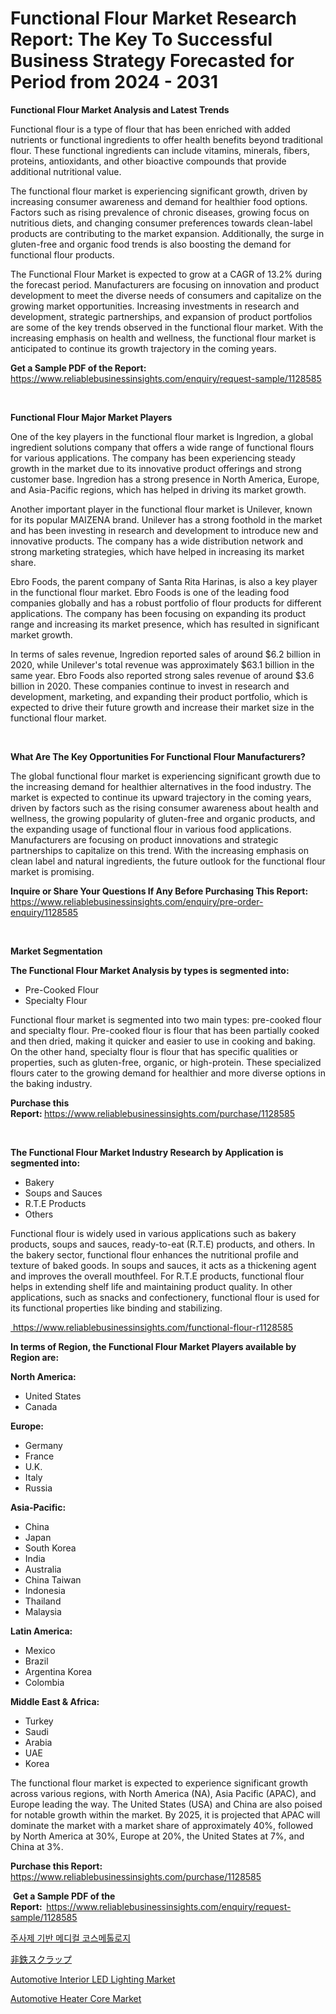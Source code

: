 <p><h1>Functional Flour Market Research Report: The Key To Successful Business Strategy Forecasted for Period from 2024 - 2031</h1></p><p><strong>Functional Flour Market Analysis and Latest Trends</strong></p>
<p><p>Functional flour is a type of flour that has been enriched with added nutrients or functional ingredients to offer health benefits beyond traditional flour. These functional ingredients can include vitamins, minerals, fibers, proteins, antioxidants, and other bioactive compounds that provide additional nutritional value. </p><p>The functional flour market is experiencing significant growth, driven by increasing consumer awareness and demand for healthier food options. Factors such as rising prevalence of chronic diseases, growing focus on nutritious diets, and changing consumer preferences towards clean-label products are contributing to the market expansion. Additionally, the surge in gluten-free and organic food trends is also boosting the demand for functional flour products.</p><p>The Functional Flour Market is expected to grow at a CAGR of 13.2% during the forecast period. Manufacturers are focusing on innovation and product development to meet the diverse needs of consumers and capitalize on the growing market opportunities. Increasing investments in research and development, strategic partnerships, and expansion of product portfolios are some of the key trends observed in the functional flour market. With the increasing emphasis on health and wellness, the functional flour market is anticipated to continue its growth trajectory in the coming years.</p></p>
<p><strong>Get a Sample PDF of the Report:&nbsp;</strong> <a href="https://www.reliablebusinessinsights.com/enquiry/request-sample/1128585">https://www.reliablebusinessinsights.com/enquiry/request-sample/1128585</a></p>
<p>&nbsp;</p>
<p><strong>Functional Flour Major Market Players</strong></p>
<p><p>One of the key players in the functional flour market is Ingredion, a global ingredient solutions company that offers a wide range of functional flours for various applications. The company has been experiencing steady growth in the market due to its innovative product offerings and strong customer base. Ingredion has a strong presence in North America, Europe, and Asia-Pacific regions, which has helped in driving its market growth.</p><p>Another important player in the functional flour market is Unilever, known for its popular MAIZENA brand. Unilever has a strong foothold in the market and has been investing in research and development to introduce new and innovative products. The company has a wide distribution network and strong marketing strategies, which have helped in increasing its market share.</p><p>Ebro Foods, the parent company of Santa Rita Harinas, is also a key player in the functional flour market. Ebro Foods is one of the leading food companies globally and has a robust portfolio of flour products for different applications. The company has been focusing on expanding its product range and increasing its market presence, which has resulted in significant market growth.</p><p>In terms of sales revenue, Ingredion reported sales of around $6.2 billion in 2020, while Unilever's total revenue was approximately $63.1 billion in the same year. Ebro Foods also reported strong sales revenue of around $3.6 billion in 2020. These companies continue to invest in research and development, marketing, and expanding their product portfolio, which is expected to drive their future growth and increase their market size in the functional flour market.</p></p>
<p>&nbsp;</p>
<p><strong>What Are The Key Opportunities For Functional Flour Manufacturers?</strong></p>
<p><p>The global functional flour market is experiencing significant growth due to the increasing demand for healthier alternatives in the food industry. The market is expected to continue its upward trajectory in the coming years, driven by factors such as the rising consumer awareness about health and wellness, the growing popularity of gluten-free and organic products, and the expanding usage of functional flour in various food applications. Manufacturers are focusing on product innovations and strategic partnerships to capitalize on this trend. With the increasing emphasis on clean label and natural ingredients, the future outlook for the functional flour market is promising.</p></p>
<p><strong>Inquire or Share Your Questions If Any Before Purchasing This Report:</strong> <a href="https://www.reliablebusinessinsights.com/enquiry/pre-order-enquiry/1128585">https://www.reliablebusinessinsights.com/enquiry/pre-order-enquiry/1128585</a></p>
<p>&nbsp;</p>
<p><strong>Market Segmentation</strong></p>
<p><strong>The Functional Flour Market Analysis by types is segmented into:</strong></p>
<p><ul><li>Pre-Cooked Flour</li><li>Specialty Flour</li></ul></p>
<p><p>Functional flour market is segmented into two main types: pre-cooked flour and specialty flour. Pre-cooked flour is flour that has been partially cooked and then dried, making it quicker and easier to use in cooking and baking. On the other hand, specialty flour is flour that has specific qualities or properties, such as gluten-free, organic, or high-protein. These specialized flours cater to the growing demand for healthier and more diverse options in the baking industry.</p></p>
<p><strong>Purchase this Report:&nbsp;</strong><a href="https://www.reliablebusinessinsights.com/purchase/1128585">https://www.reliablebusinessinsights.com/purchase/1128585</a></p>
<p>&nbsp;</p>
<p><strong>The Functional Flour Market Industry Research by Application is segmented into:</strong></p>
<p><ul><li>Bakery</li><li>Soups and Sauces</li><li>R.T.E Products</li><li>Others</li></ul></p>
<p><p>Functional flour is widely used in various applications such as bakery products, soups and sauces, ready-to-eat (R.T.E) products, and others. In the bakery sector, functional flour enhances the nutritional profile and texture of baked goods. In soups and sauces, it acts as a thickening agent and improves the overall mouthfeel. For R.T.E products, functional flour helps in extending shelf life and maintaining product quality. In other applications, such as snacks and confectionery, functional flour is used for its functional properties like binding and stabilizing.</p></p>
<p><a href="https://www.reliablebusinessinsights.com/functional-flour-r1128585">&nbsp;https://www.reliablebusinessinsights.com/functional-flour-r1128585</a></p>
<p><strong>In terms of Region, the Functional Flour Market Players available by Region are:</strong></p>
<p>
    <p> <strong> North America: </strong>
        <ul>
            <li>United States</li>
            <li>Canada</li>
        </ul>
        </p> 
    <p> <strong> Europe: </strong>
        <ul>
            <li>Germany</li>
            <li>France</li>
            <li>U.K.</li>
            <li>Italy</li>
            <li>Russia</li>
        </ul>
        </p> 
    <p> <strong> Asia-Pacific: </strong>
        <ul>
            <li>China</li>
            <li>Japan</li>
            <li>South Korea</li>
            <li>India</li>
            <li>Australia</li>
            <li>China Taiwan</li>
            <li>Indonesia</li>
            <li>Thailand</li>
            <li>Malaysia</li>
        </ul>
        </p> 
    <p> <strong> Latin America: </strong>
        <ul>
            <li>Mexico</li>
            <li>Brazil</li>
            <li>Argentina Korea</li>
            <li>Colombia</li>
        </ul>
        </p> 
    <p> <strong> Middle East & Africa: </strong>
        <ul>
            <li>Turkey</li>
            <li>Saudi</li>
            <li>Arabia</li>
            <li>UAE</li>
            <li>Korea</li>
        </ul>
    </p>
    </p>
<p><p>The functional flour market is expected to experience significant growth across various regions, with North America (NA), Asia Pacific (APAC), and Europe leading the way. The United States (USA) and China are also poised for notable growth within the market. By 2025, it is projected that APAC will dominate the market with a market share of approximately 40%, followed by North America at 30%, Europe at 20%, the United States at 7%, and China at 3%.</p></p>
<p><strong>Purchase this Report: </strong><a href="https://www.reliablebusinessinsights.com/purchase/1128585">https://www.reliablebusinessinsights.com/purchase/1128585</a></p>
<p>&nbsp;<strong>Get a Sample PDF of the Report:&nbsp;&nbsp;</strong><a href="https://www.reliablebusinessinsights.com/enquiry/request-sample/1128585">https://www.reliablebusinessinsights.com/enquiry/request-sample/1128585</a></p>
<p><strong></strong></p>
<p><p><a href="https://github.com/airdroplover110/Market-Research-Report-List-1/blob/main/4126440116787.md">주사제 기반 메디컬 코스메톨로지</a></p><p><a href="https://github.com/LeoraEber/Market-Research-Report-List-1/blob/main/9400056129324.md">非鉄スクラップ</a></p><p><a href="https://github.com/GroverBarry/Market-Research-Report-List-5/blob/main/automotive-interior-led-lighting-market.md">Automotive Interior LED Lighting Market</a></p><p><a href="https://github.com/thuyvuongpk111/Market-Research-Report-List-1/blob/main/automotive-heater-core-market.md">Automotive Heater Core Market</a></p></p>